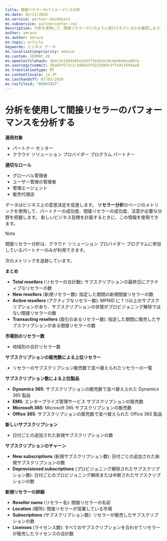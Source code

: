```yaml
---
title: 間接リセラーのパフォーマンス分析
ms.date: 05/13/2020
ms.service: partner-dashboard
ms.subservice: partnercenter-csp
Description: 分析を使用して、間接リセラーがどのように実行されているかを確認します。成功と領域の両方で、さらに注意が必要になる場合があります。
author: amrava
ms.author: amrava
ms.topic: article
keywords: ビジネス データ
ms.localizationpriority: medium
ms.custom: SEOMAY.20
ms.openlocfilehash: 3bdc3e149d445a1d43f24d54e16c04464bea807e
ms.sourcegitcommit: 36a60f672c1c3d6b63fd225d04c5ffa917694ae0
ms.translationtype: MT
ms.contentlocale: ja-JP
ms.lasthandoff: 07/03/2020
ms.locfileid: "85947417"
---
```

# <a name="use-analytics-to-analyze-performance-of-your-indirect-resellers"></a>分析を使用して間接リセラーのパフォーマンスを分析する

**適用対象**

- パートナー センター
- クラウド ソリューション プロバイダー プログラム パートナー

**適切なロール**

- グローバル管理者
- ユーザー管理の管理者
- 管理エージェント
- 販売代理店

データはビジネス上の意思決定を促進します。 **リセラー分析**のページのメトリックを使用して、パートナーの成功度、間接リセラーの成功度、注意が必要な分野を把握します。 新しいビジネス目標を計画するときに、この情報を使用できます。

> [!NOTE]
> 間接リセラー分析は、クラウド ソリューション プロバイダー プログラムに参加しているパートナーのみが利用できます。

次のメトリックを追跡しています。

**まとめ**  
 - **Total resellers** (リセラーの合計数): サブスクリプションの最終日にアクティブなリセラーの数  
 - **New resellers** (新規リセラー数): 指定した期間の新規間接リセラーの数  
 - **Active resellers** (アクティブなリセラー数): MPNID に 1 つ以上のサブスクリプションがあり、サブスクリプションの状態がプロビジョニング解除ではない間接リセラーの数  
 - **Transacting resellers** (取引のあるリセラー数): 指定した期間に販売したサブスクリプションがある間接リセラーの数  

**市場別のリセラー数**  
 - 地域別の合計リセラー数  

**サブスクリプションの販売数による上位リセラー**
 - リセラーのサブスクリプション販売数で並べ替えられたリセラーの一覧  

**サブスクリプション数による上位製品**  
 - **Dynamics 365**: サブスクリプションの販売数で並べ替えられた Dynamics 365 製品  
 - **EMS**: エンタープライズ管理サービス サブスクリプションの販売数  
 - **Microsoft 365**: Microsoft 365 サブスクリプションの販売数  
 - **Office 365**: サブスクリプションの販売数で並べ替えられた Office 365 製品  

**新しいサブスクリプション**  
 - 日付ごとの追加された新規サブスクリプションの数  

**サブスクリプションのチャーン**  
 - **New subscriptions** (新規サブスクリプション数): 日付ごとの追加された新規サブスクリプションの数  
 - **Deprovisioned subscriptions** (プロビジョニング解除されたサブスクリプション数): 日付ごとのプロビジョニング解除または中断されたサブスクリプションの数  

**新規リセラーの詳細**  
 - **Reseller name** (リセラー名): 間接リセラーの名前  
 - **Location** (場所): 間接リセラーが営業している市場  
 - **Subscriptions** (サブスクリプション数): リセラーが販売したサブスクリプションの数  
 - **Licenses** (ライセンス数): すべてのサブスクリプションを合わせてリセラーが販売したライセンスの合計数  
  
  